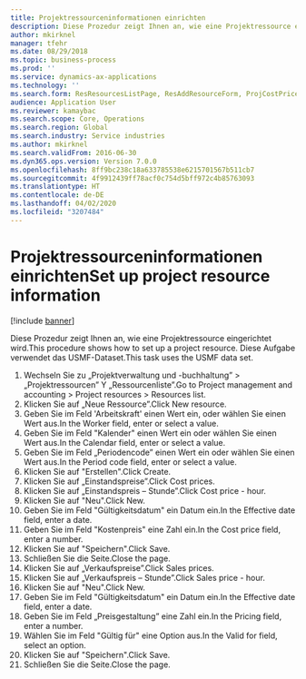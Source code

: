 ```yaml
---
title: Projektressourceninformationen einrichten
description: Diese Prozedur zeigt Ihnen an, wie eine Projektressource eingerichtet wird.
author: mkirknel
manager: tfehr
ms.date: 08/29/2018
ms.topic: business-process
ms.prod: ''
ms.service: dynamics-ax-applications
ms.technology: ''
ms.search.form: ResResourcesListPage, ResAddResourceForm, ProjCostPriceHour, ProjSalesPriceHour
audience: Application User
ms.reviewer: kamaybac
ms.search.scope: Core, Operations
ms.search.region: Global
ms.search.industry: Service industries
ms.author: mkirknel
ms.search.validFrom: 2016-06-30
ms.dyn365.ops.version: Version 7.0.0
ms.openlocfilehash: 8ff9bc238c18a633785538e6215701567b511cb7
ms.sourcegitcommit: 4f9912439ff78acf0c754d5bff972c4b85763093
ms.translationtype: HT
ms.contentlocale: de-DE
ms.lasthandoff: 04/02/2020
ms.locfileid: "3207484"
---
```

# <a name="set-up-project-resource-information"></a><span data-ttu-id="e478e-103">Projektressourceninformationen einrichten</span><span class="sxs-lookup"><span data-stu-id="e478e-103">Set up project resource information</span></span>

[!include [banner](../../includes/banner.md)]

<span data-ttu-id="e478e-104">Diese Prozedur zeigt Ihnen an, wie eine Projektressource eingerichtet wird.</span><span class="sxs-lookup"><span data-stu-id="e478e-104">This procedure shows how to set up a project resource.</span></span> <span data-ttu-id="e478e-105">Diese Aufgabe verwendet das USMF-Dataset.</span><span class="sxs-lookup"><span data-stu-id="e478e-105">This task uses the USMF data set.</span></span>

1. <span data-ttu-id="e478e-106">Wechseln Sie zu „Projektverwaltung und -buchhaltung” > „Projektressourcen” Y „Ressourcenliste”.</span><span class="sxs-lookup"><span data-stu-id="e478e-106">Go to Project management and accounting > Project resources > Resources list.</span></span>
2. <span data-ttu-id="e478e-107">Klicken Sie auf „Neue Ressource”.</span><span class="sxs-lookup"><span data-stu-id="e478e-107">Click New resource.</span></span>
3. <span data-ttu-id="e478e-108">Geben Sie im Feld 'Arbeitskraft' einen Wert ein, oder wählen Sie einen Wert aus.</span><span class="sxs-lookup"><span data-stu-id="e478e-108">In the Worker field, enter or select a value.</span></span>
4. <span data-ttu-id="e478e-109">Geben Sie im Feld "Kalender" einen Wert ein oder wählen Sie einen Wert aus.</span><span class="sxs-lookup"><span data-stu-id="e478e-109">In the Calendar field, enter or select a value.</span></span>
5. <span data-ttu-id="e478e-110">Geben Sie im Feld „Periodencode” einen Wert ein oder wählen Sie einen Wert aus.</span><span class="sxs-lookup"><span data-stu-id="e478e-110">In the Period code field, enter or select a value.</span></span>
6. <span data-ttu-id="e478e-111">Klicken Sie auf "Erstellen".</span><span class="sxs-lookup"><span data-stu-id="e478e-111">Click Create.</span></span>
7. <span data-ttu-id="e478e-112">Klicken Sie auf „Einstandspreise”.</span><span class="sxs-lookup"><span data-stu-id="e478e-112">Click Cost prices.</span></span>
8. <span data-ttu-id="e478e-113">Klicken Sie auf „Einstandspreis – Stunde”.</span><span class="sxs-lookup"><span data-stu-id="e478e-113">Click Cost price - hour.</span></span>
9. <span data-ttu-id="e478e-114">Klicken Sie auf "Neu".</span><span class="sxs-lookup"><span data-stu-id="e478e-114">Click New.</span></span>
10. <span data-ttu-id="e478e-115">Geben Sie im Feld "Gültigkeitsdatum" ein Datum ein.</span><span class="sxs-lookup"><span data-stu-id="e478e-115">In the Effective date field, enter a date.</span></span>
11. <span data-ttu-id="e478e-116">Geben Sie im Feld "Kostenpreis" eine Zahl ein.</span><span class="sxs-lookup"><span data-stu-id="e478e-116">In the Cost price field, enter a number.</span></span>
12. <span data-ttu-id="e478e-117">Klicken Sie auf "Speichern".</span><span class="sxs-lookup"><span data-stu-id="e478e-117">Click Save.</span></span>
13. <span data-ttu-id="e478e-118">Schließen Sie die Seite.</span><span class="sxs-lookup"><span data-stu-id="e478e-118">Close the page.</span></span>
14. <span data-ttu-id="e478e-119">Klicken Sie auf „Verkaufspreise”.</span><span class="sxs-lookup"><span data-stu-id="e478e-119">Click Sales prices.</span></span>
15. <span data-ttu-id="e478e-120">Klicken Sie auf „Verkaufspreis – Stunde”.</span><span class="sxs-lookup"><span data-stu-id="e478e-120">Click Sales price - hour.</span></span>
16. <span data-ttu-id="e478e-121">Klicken Sie auf "Neu".</span><span class="sxs-lookup"><span data-stu-id="e478e-121">Click New.</span></span>
17. <span data-ttu-id="e478e-122">Geben Sie im Feld "Gültigkeitsdatum" ein Datum ein.</span><span class="sxs-lookup"><span data-stu-id="e478e-122">In the Effective date field, enter a date.</span></span>
18. <span data-ttu-id="e478e-123">Geben Sie im Feld „Preisgestaltung” eine Zahl ein.</span><span class="sxs-lookup"><span data-stu-id="e478e-123">In the Pricing field, enter a number.</span></span>
19. <span data-ttu-id="e478e-124">Wählen Sie im Feld "Gültig für" eine Option aus.</span><span class="sxs-lookup"><span data-stu-id="e478e-124">In the Valid for field, select an option.</span></span>
20. <span data-ttu-id="e478e-125">Klicken Sie auf "Speichern".</span><span class="sxs-lookup"><span data-stu-id="e478e-125">Click Save.</span></span>
21. <span data-ttu-id="e478e-126">Schließen Sie die Seite.</span><span class="sxs-lookup"><span data-stu-id="e478e-126">Close the page.</span></span>

